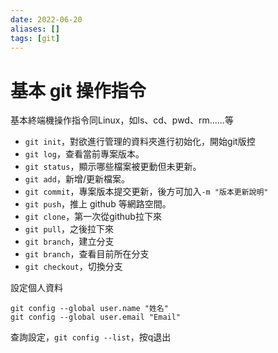 ```yaml
---
date: 2022-06-20
aliases: []
tags: [git]
---
```

# 基本 git 操作指令

基本終端機操作指令同Linux，如ls、cd、pwd、rm......等

- `git init`，對欲進行管理的資料夾進行初始化，開始git版控
- `git log`，查看當前專案版本。
- `git status`，顯示哪些檔案被更動但未更新。
- `git add`，新增/更新檔案。
- `git commit`，專案版本提交更新，後方可加入`-m "版本更新說明"`
- `git push`，推上 github 等網路空間。
- `git clone`，第一次從github拉下來
- `git pull`，之後拉下來
- `git branch`，建立分支
- `git branch`，查看目前所在分支
- `git checkout`，切換分支

設定個人資料
``` git
git config --global user.name "姓名"
git config --global user.email "Email"
```
查詢設定，`git config --list`，按q退出

